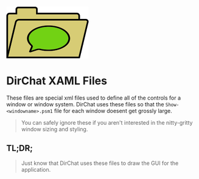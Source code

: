![DirChat Logo](https://raw.githubusercontent.com/LogoiLab/DirChat/master/Resources/Images/logo_small.png)

DirChat XAML Files
=
These files are special xml files used to define all of the controls for a window or window system. DirChat uses these files so that the `Show-<windowname>.psm1` file for each window doesent get grossly large.

>You can safely ignore these if you aren't interested in the nitty-gritty window sizing and styling.

TL;DR;
-
>Just know that DirChat uses these files to draw the GUI for the application.
